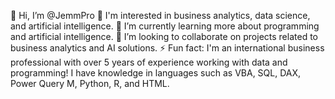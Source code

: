 👋 Hi, I’m @JemmPro
👀 I'm interested in business analytics, data science, and artificial intelligence.
🌱 I’m currently learning more about programming and artificial intelligence. 
💞️ I’m looking to collaborate on projects related to business analytics and AI solutions.
⚡ Fun fact: I'm an international business professional with over 5 years of experience working with data and programming! I have knowledge in languages such as VBA, SQL, DAX, Power Query M, Python, R, and HTML.

<!---
JemmPro/JemmPro is a ✨ special ✨ repository because its `README.md` (this file) appears on your GitHub profile.
You can click the Preview link to take a look at your changes.
--->

